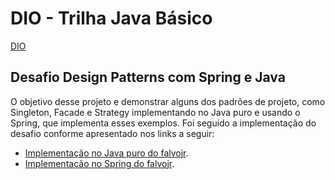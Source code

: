 # DIO - Trilha Java Básico
[DIO](https://www.dio.me)

## Desafio Design Patterns com Spring e Java 

O objetivo desse projeto e demonstrar alguns dos padrões de projeto, como Singleton, Facade e Strategy implementando no Java puro e usando o Spring, que implementa esses exemplos. Foi seguido a implementação do desafio conforme apresentado nos links a seguir:

- [Implementação no Java puro do falvojr](https://github.com/digitalinnovationone/lab-padroes-projeto-java).
- [Implementação no Spring do falvojr](https://github.com/digitalinnovationone/lab-padroes-projeto-spring).